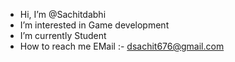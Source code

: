 - Hi, I’m @Sachitdabhi
- I’m interested in Game development 
- I’m currently Student 
- How to reach me 
  EMail :- dsachit676@gmail.com
   

<!---
Sachitdabhi/Sachitdabhi is a ✨ special ✨ repository because its `README.md` (this file) appears on your GitHub profile.
You can click the Preview link to take a look at your changes.
--->
